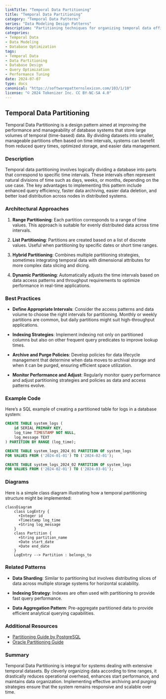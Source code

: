 ```yaml
---
linkTitle: "Temporal Data Partitioning"
title: "Temporal Data Partitioning"
category: "Temporal Data Patterns"
series: "Data Modeling Design Patterns"
description: "Partitioning techniques for organizing temporal data efficiently to enhance query performance and manageability."
categories:
- Temporal Data
- Data Modeling
- Database Optimization
tags:
- Temporal Data
- Data Partitioning
- Database Design
- Query Optimization
- Performance Tuning
date: 2024-07-07
type: docs
canonical: "https://softwarepatternslexicon.com/103/1/10"
license: "© 2024 Tokenizer Inc. CC BY-NC-SA 4.0"
---
```


## Temporal Data Partitioning

Temporal Data Partitioning is a design pattern aimed at improving the performance and manageability of database systems that store large volumes of temporal (time-based) data. By dividing datasets into smaller, manageable partitions often based on time intervals, systems can benefit from reduced query times, optimized storage, and easier data management.

### Description

Temporal data partitioning involves logically dividing a database into parts that correspond to specific time intervals. These intervals often represent natural divisions of time such as days, weeks, or months, depending on the use case. The key advantages to implementing this pattern include enhanced query efficiency, faster data archiving, easier data deletion, and better load distribution across nodes in distributed systems.

### Architectural Approaches

1. **Range Partitioning**: Each partition corresponds to a range of time values. This approach is suitable for evenly distributed data across time intervals.
   
2. **List Partitioning**: Partitions are created based on a list of discrete values. Useful when partitioning by specific dates or short time ranges.

3. **Hybrid Partitioning**: Combines multiple partitioning strategies, sometimes integrating temporal data with dimensional attributes for more complex data slicing and dicing.

4. **Dynamic Partitioning**: Automatically adjusts the time intervals based on data access patterns and throughput requirements to optimize performance in real-time applications.

### Best Practices

- **Define Appropriate Intervals**: Consider the access patterns and data volume to choose the right intervals for partitioning. Monthly or weekly partitions are common, but daily partitions might suit high-throughput applications.
  
- **Indexing Strategies**: Implement indexing not only on partitioned columns but also on other frequent query predicates to improve lookup times.

- **Archive and Purge Policies**: Develop policies for data lifecycle management that determine when data moves to archival storage and when it can be purged, ensuring efficient space utilization.

- **Monitor Performance and Adjust**: Regularly monitor query performance and adjust partitioning strategies and policies as data and access patterns evolve.

### Example Code

Here’s a SQL example of creating a partitioned table for logs in a database system:

```sql
CREATE TABLE system_logs (
    id SERIAL PRIMARY KEY,
    log_time TIMESTAMP NOT NULL,
    log_message TEXT
) PARTITION BY RANGE (log_time);

CREATE TABLE system_logs_2024_01 PARTITION OF system_logs
FOR VALUES FROM ('2024-01-01') TO ('2024-02-01');

CREATE TABLE system_logs_2024_02 PARTITION OF system_logs
FOR VALUES FROM ('2024-02-01') TO ('2024-03-01');
```

### Diagrams

Here is a simple class diagram illustrating how a temporal partitioning structure might be implemented:

```mermaid
classDiagram
    class LogEntry {
      +Integer id
      +Timestamp log_time
      +String log_message
    }
    class Partition {
      +String partition_name
      +Date start_date
      +Date end_date
    }
    LogEntry --> Partition : belongs_to
```

### Related Patterns

- **Data Sharding**: Similar to partitioning but involves distributing slices of data across multiple storage systems for horizontal scalability.
  
- **Indexing Strategy**: Indexes are often used with partitioning to provide fast query performance.
  
- **Data Aggregation Pattern**: Pre-aggregate partitioned data to provide efficient analytical querying capabilities.

### Additional Resources

- [Partitioning Guide by PostgreSQL](https://www.postgresql.org/docs/current/ddl-partitioning.html)
- [Oracle Partitioning Guide](https://docs.oracle.com/en/database/oracle/oracle-database/21/vldbg/partitioning.html)

### Summary

Temporal Data Partitioning is integral for systems dealing with extensive temporal datasets. By cleverly organizing data according to time ranges, it drastically reduces operational overhead, enhances start performance, and maintains data organization. Implementing effective archiving and purging strategies ensure that the system remains responsive and scalable over time.
